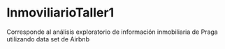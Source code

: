 # InmoviliarioTaller1
Corresponde al análisis exploratorio de información inmobiliaria de Praga utilizando data set de Airbnb
